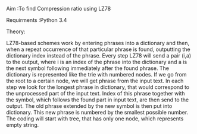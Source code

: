 Aim :To find Compression ratio using LZ78

Requirments :Python 3.4

Theory:

LZ78-based schemes work by entering phrases into a dictionary and then, when a repeat occurrence of that particular phrase is found, outputting the dictionary index instead of the phrase. Every step LZ78 will send a pair (i,a) to the output, where i is an index of the phrase into the dictionary and a is the next symbol following immediately after the found phrase. The dictionary is represented like the trie with numbered nodes. If we go from the root to a certain node, we will get phrase from the input text. In each step we look for the longest phrase in dictionary, that would correspond to the unprocessed part of the input text. Index of this phrase together with the symbol, which follows the found part in input text, are then send to the output. The old phrase extended by the new symbol is then put into dictionary. This new phrase is numbered by the smallest possible number. The coding will start with tree, that has only one node, which represents empty string.
